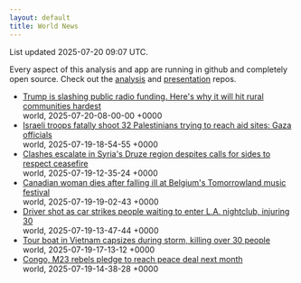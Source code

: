```yaml
---
layout: default
title: World News
---
```


<div markdown="0">
<div class="byline small text-muted">List updated <span class="datetime">2025-07-20 09:07 UTC</span>.</div>

<p>Every aspect of this analysis and app are running in github and completely open source. Check out the <a href="https://github.com/Castro-Media/Analysis">analysis</a> and <a href="https://github.com/Castro-Media/TopStoryReview.com">presentation</a> repos.</p>
<ul>
<li><a href='https://www.cbc.ca/news/world/trump-public-broadcasting-cuts-rural-communities-1.7587683?cmp=rss'>Trump is slashing public radio funding. Here's why it will hit rural communities hardest</a><div class='byline small text-muted'>world, <span class="datetime">2025-07-20-08-00-00 +0000</span></div></li>
<li><a href='https://www.cbc.ca/news/world/aid-site-shooting-israel-gaza-palestinians-killed-1.7589408?cmp=rss'>Israeli troops fatally shoot 32 Palestinians trying to reach aid sites: Gaza officials</a><div class='byline small text-muted'>world, <span class="datetime">2025-07-19-18-54-55 +0000</span></div></li>
<li><a href='https://www.cbc.ca/news/world/syria-ceasefire-druze-1.7589300?cmp=rss'>Clashes escalate in Syria's Druze region despites calls for sides to respect ceasefire</a><div class='byline small text-muted'>world, <span class="datetime">2025-07-19-12-35-24 +0000</span></div></li>
<li><a href='https://www.cbc.ca/news/world/tomorrowland-death-global-affairs-canada-1.7589426?cmp=rss'>Canadian woman dies after falling ill at Belgium's Tomorrowland music festival</a><div class='byline small text-muted'>world, <span class="datetime">2025-07-19-19-02-43 +0000</span></div></li>
<li><a href='https://www.cbc.ca/news/world/los-angeles-car-rams-crowd-1.7589304?cmp=rss'>Driver shot as car strikes people waiting to enter L.A. nightclub, injuring 30</a><div class='byline small text-muted'>world, <span class="datetime">2025-07-19-13-47-44 +0000</span></div></li>
<li><a href='https://www.cbc.ca/news/world/vietnam-tour-boat-capsizes-deaths-1.7589375?cmp=rss'>Tour boat in Vietnam capsizes during storm, killing over 30 people</a><div class='byline small text-muted'>world, <span class="datetime">2025-07-19-17-13-12 +0000</span></div></li>
<li><a href='https://www.cbc.ca/news/world/congo-m23-rebels-pledge-to-reach-peace-deal-next-month-1.7589324?cmp=rss'>Congo, M23 rebels pledge to reach peace deal next month</a><div class='byline small text-muted'>world, <span class="datetime">2025-07-19-14-38-28 +0000</span></div></li>
</ul>
</div>
